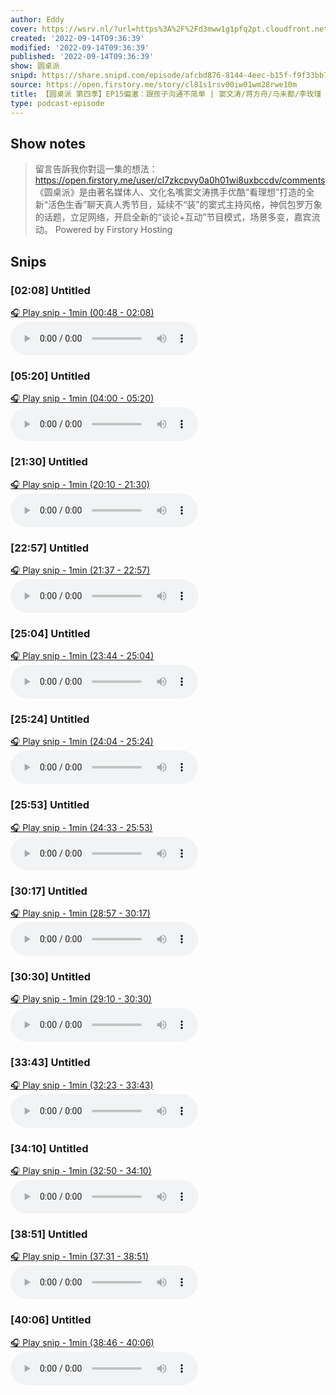 ```yaml
---
author: Eddy
cover: https://wsrv.nl/?url=https%3A%2F%2Fd3mww1g1pfq2pt.cloudfront.net%2FAvatar%2Fcl7zkcpvy0a0h01wi8uxbccdv%2F1666234585141.jpg&w=200&h=200
created: '2022-09-14T09:36:39'
modified: '2022-09-14T09:36:39'
published: '2022-09-14T09:36:39'
show: 圆桌派
snipd: https://share.snipd.com/episode/afcbd876-8144-4eec-b15f-f9f33bb7c230
source: https://open.firstory.me/story/cl81s1rsv00iw01wm28rwe10m
title: 【圆桌派 第四季】EP15偏激：跟孩子沟通不简单 | 窦文涛/蒋方舟/马未都/李玫瑾 | 优酷纪实 YOUKU DOCUMENTARY
type: podcast-episode
---
```



## Show notes
> 留言告訴我你對這一集的想法：  https://open.firstory.me/user/cl7zkcpvy0a0h01wi8uxbccdv/comments   《圆桌派》是由著名媒体人、文化名嘴窦文涛携手优酷“看理想”打造的全新“活色生香”聊天真人秀节目，延续不“装”的窦式主持风格，神侃包罗万象的话题，立足网络，开启全新的“谈论+互动”节目模式，场景多变，嘉宾流动。
> Powered by  Firstory Hosting

## Snips
### [02:08] Untitled
[🎧 Play snip - 1min️ (00:48 - 02:08)](https://share.snipd.com/snip/57627cc9-5c02-4772-9eca-a5ed92cecff0)
<audio controls> <source src="https://backend.endpoints.firstory-709db.cloud.goog/play.mp3?url=https%3A%2F%2Fd3mww1g1pfq2pt.cloudfront.net%2FRecord%2Fcl7zkcpvy0a0h01wi8uxbccdv%2Fcl81s1rsv00ix01wm7eg50asc.mp3%3Fv%3D1663170531389#t=00:48,02:08"> </audio>
### [05:20] Untitled
[🎧 Play snip - 1min️ (04:00 - 05:20)](https://share.snipd.com/snip/1711f9dc-61e3-456c-a3a5-539ec17b5cc4)
<audio controls> <source src="https://backend.endpoints.firstory-709db.cloud.goog/play.mp3?url=https%3A%2F%2Fd3mww1g1pfq2pt.cloudfront.net%2FRecord%2Fcl7zkcpvy0a0h01wi8uxbccdv%2Fcl81s1rsv00ix01wm7eg50asc.mp3%3Fv%3D1663170531389#t=04:00,05:20"> </audio>
### [21:30] Untitled
[🎧 Play snip - 1min️ (20:10 - 21:30)](https://share.snipd.com/snip/2a3f0176-cc1d-4ec2-9f22-f0094322b23a)
<audio controls> <source src="https://backend.endpoints.firstory-709db.cloud.goog/play.mp3?url=https%3A%2F%2Fd3mww1g1pfq2pt.cloudfront.net%2FRecord%2Fcl7zkcpvy0a0h01wi8uxbccdv%2Fcl81s1rsv00ix01wm7eg50asc.mp3%3Fv%3D1663170531389#t=20:10,21:30"> </audio>
### [22:57] Untitled
[🎧 Play snip - 1min️ (21:37 - 22:57)](https://share.snipd.com/snip/081bb912-772a-403d-acb8-64fd29e63fbb)
<audio controls> <source src="https://backend.endpoints.firstory-709db.cloud.goog/play.mp3?url=https%3A%2F%2Fd3mww1g1pfq2pt.cloudfront.net%2FRecord%2Fcl7zkcpvy0a0h01wi8uxbccdv%2Fcl81s1rsv00ix01wm7eg50asc.mp3%3Fv%3D1663170531389#t=21:37,22:57"> </audio>
### [25:04] Untitled
[🎧 Play snip - 1min️ (23:44 - 25:04)](https://share.snipd.com/snip/d63ea5bd-687b-4e04-a624-e20b76a8f592)
<audio controls> <source src="https://backend.endpoints.firstory-709db.cloud.goog/play.mp3?url=https%3A%2F%2Fd3mww1g1pfq2pt.cloudfront.net%2FRecord%2Fcl7zkcpvy0a0h01wi8uxbccdv%2Fcl81s1rsv00ix01wm7eg50asc.mp3%3Fv%3D1663170531389#t=23:44,25:04"> </audio>
### [25:24] Untitled
[🎧 Play snip - 1min️ (24:04 - 25:24)](https://share.snipd.com/snip/8370ff36-d165-4a1a-a741-26f38c7a7807)
<audio controls> <source src="https://backend.endpoints.firstory-709db.cloud.goog/play.mp3?url=https%3A%2F%2Fd3mww1g1pfq2pt.cloudfront.net%2FRecord%2Fcl7zkcpvy0a0h01wi8uxbccdv%2Fcl81s1rsv00ix01wm7eg50asc.mp3%3Fv%3D1663170531389#t=24:04,25:24"> </audio>
### [25:53] Untitled
[🎧 Play snip - 1min️ (24:33 - 25:53)](https://share.snipd.com/snip/520d32fb-51d2-4726-a4ac-36c63359651d)
<audio controls> <source src="https://backend.endpoints.firstory-709db.cloud.goog/play.mp3?url=https%3A%2F%2Fd3mww1g1pfq2pt.cloudfront.net%2FRecord%2Fcl7zkcpvy0a0h01wi8uxbccdv%2Fcl81s1rsv00ix01wm7eg50asc.mp3%3Fv%3D1663170531389#t=24:33,25:53"> </audio>
### [30:17] Untitled
[🎧 Play snip - 1min️ (28:57 - 30:17)](https://share.snipd.com/snip/55d7f9c5-6483-41ee-a3a1-b3013c10ff4b)
<audio controls> <source src="https://backend.endpoints.firstory-709db.cloud.goog/play.mp3?url=https%3A%2F%2Fd3mww1g1pfq2pt.cloudfront.net%2FRecord%2Fcl7zkcpvy0a0h01wi8uxbccdv%2Fcl81s1rsv00ix01wm7eg50asc.mp3%3Fv%3D1663170531389#t=28:57,30:17"> </audio>
### [30:30] Untitled
[🎧 Play snip - 1min️ (29:10 - 30:30)](https://share.snipd.com/snip/d86f45a5-b631-4bc5-a2fc-5081141dad91)
<audio controls> <source src="https://backend.endpoints.firstory-709db.cloud.goog/play.mp3?url=https%3A%2F%2Fd3mww1g1pfq2pt.cloudfront.net%2FRecord%2Fcl7zkcpvy0a0h01wi8uxbccdv%2Fcl81s1rsv00ix01wm7eg50asc.mp3%3Fv%3D1663170531389#t=29:10,30:30"> </audio>
### [33:43] Untitled
[🎧 Play snip - 1min️ (32:23 - 33:43)](https://share.snipd.com/snip/6acea660-d9ef-4cdb-90d4-80fad07d0fc1)
<audio controls> <source src="https://backend.endpoints.firstory-709db.cloud.goog/play.mp3?url=https%3A%2F%2Fd3mww1g1pfq2pt.cloudfront.net%2FRecord%2Fcl7zkcpvy0a0h01wi8uxbccdv%2Fcl81s1rsv00ix01wm7eg50asc.mp3%3Fv%3D1663170531389#t=32:23,33:43"> </audio>
### [34:10] Untitled
[🎧 Play snip - 1min️ (32:50 - 34:10)](https://share.snipd.com/snip/1df1d4d4-0752-4cef-922e-03a329abe671)
<audio controls> <source src="https://backend.endpoints.firstory-709db.cloud.goog/play.mp3?url=https%3A%2F%2Fd3mww1g1pfq2pt.cloudfront.net%2FRecord%2Fcl7zkcpvy0a0h01wi8uxbccdv%2Fcl81s1rsv00ix01wm7eg50asc.mp3%3Fv%3D1663170531389#t=32:50,34:10"> </audio>
### [38:51] Untitled
[🎧 Play snip - 1min️ (37:31 - 38:51)](https://share.snipd.com/snip/ca8f3e5b-b25d-4ff7-b785-b6a471321e2d)
<audio controls> <source src="https://backend.endpoints.firstory-709db.cloud.goog/play.mp3?url=https%3A%2F%2Fd3mww1g1pfq2pt.cloudfront.net%2FRecord%2Fcl7zkcpvy0a0h01wi8uxbccdv%2Fcl81s1rsv00ix01wm7eg50asc.mp3%3Fv%3D1663170531389#t=37:31,38:51"> </audio>
### [40:06] Untitled
[🎧 Play snip - 1min️ (38:46 - 40:06)](https://share.snipd.com/snip/640a2569-0310-46dd-a94d-7e48e72ac561)
<audio controls> <source src="https://backend.endpoints.firstory-709db.cloud.goog/play.mp3?url=https%3A%2F%2Fd3mww1g1pfq2pt.cloudfront.net%2FRecord%2Fcl7zkcpvy0a0h01wi8uxbccdv%2Fcl81s1rsv00ix01wm7eg50asc.mp3%3Fv%3D1663170531389#t=38:46,40:06"> </audio>
